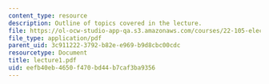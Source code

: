 ```yaml
---
content_type: resource
description: Outline of topics covered in the lecture.
file: https://ol-ocw-studio-app-qa.s3.amazonaws.com/courses/22-105-electromagnetic-interactions-fall-2005/eefb40eb4650f470bd44b7caf3ba9356_lecture1.pdf
file_type: application/pdf
parent_uid: 3c911222-3792-b82e-e969-b9d8cbc00cdc
resourcetype: Document
title: lecture1.pdf
uid: eefb40eb-4650-f470-bd44-b7caf3ba9356
---
```

